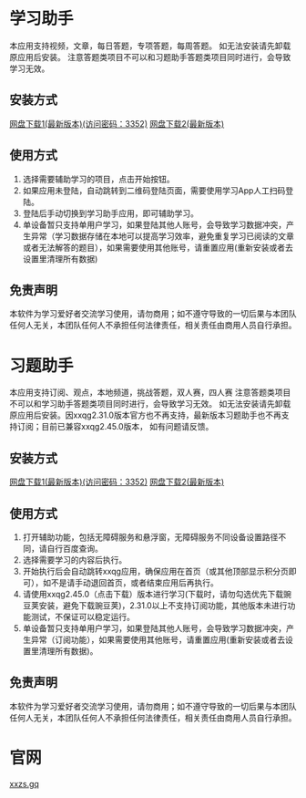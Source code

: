 # 学习助手
本应用支持视频，文章，每日答题，专项答题，每周答题。
如无法安装请先卸载原应用后安装。
注意答题类项目不可以和习题助手答题类项目同时进行，会导致学习无效。

## 安装方式
[网盘下载1(最新版本)(访问密码：3352)](https://url80.ctfile.com/f/38043580-857333877-e184d7?p=3352)
[网盘下载2(最新版本)](https://www.mediafire.com/file/souj8xygmpi4btn/xxzs_3.3.9_10390.apk/file)

## 使用方式
1. 选择需要辅助学习的项目，点击开始按钮。
2. 如果应用未登陆，自动跳转到二维码登陆页面，需要使用学习App人工扫码登陆。
3. 登陆后手动切换到学习助手应用，即可辅助学习。
4. 单设备暂只支持单用户学习，如果登陆其他人账号，会导致学习数据冲突，产生异常（学习数据存储在本地可以提高学习效率，避免重复学习已阅读的文章或者无法解答的题目），如果需要使用其他账号，请重置应用(重新安装或者去设置里清理所有数据)

## 免责声明
本软件为学习爱好者交流学习使用，请勿商用；如不遵守导致的一切后果与本团队任何人无关，本团队任何人不承担任何法律责任，相关责任由商用人员自行承担。

# 习题助手
本应用支持订阅、观点，本地频道，挑战答题，双人赛，四人赛
注意答题类项目不可以和学习助手答题类项目同时进行，会导致学习无效。
如无法安装请先卸载原应用后安装。因xxqg2.31.0版本官方也不再支持，最新版本习题助手也不再支持订阅；目前已兼容xxqg2.45.0版本， 如有问题请反馈。

## 安装方式
[网盘下载1(最新版本)(访问密码：3352)](https://url80.ctfile.com/f/38043580-857338296-59651f?p=3352)
[网盘下载2(最新版本)](https://www.mediafire.com/file/ce786jr6l8dpb6m/xtzs_1.2.0_10200.apk/file)

## 使用方式
1. 打开辅助功能，包括无障碍服务和悬浮窗，无障碍服务不同设备设置路径不同，请自行百度查询。
2. 选择需要学习的内容后执行。
3. 开始执行后会自动跳转xxqg应用，确保应用在首页（或其他顶部显示积分页即可），如不是请手动退回首页，或者结束应用后再执行。
4. 请使用xxqg2.45.0（点击下载）版本进行学习(下载时，请勿勾选优先下载豌豆荚安装，避免下载豌豆荚)，2.31.0以上不支持订阅功能，其他版本未进行功能测试，不保证可以稳定运行。
5. 单设备暂只支持单用户学习，如果登陆其他人账号，会导致学习数据冲突，产生异常（订阅功能），如果需要使用其他账号，请重置应用(重新安装或者去设置里清理所有数据)。

## 免责声明
本软件为学习爱好者交流学习使用，请勿商用；如不遵守导致的一切后果与本团队任何人无关，本团队任何人不承担任何法律责任，相关责任由商用人员自行承担。

# 官网
[xxzs.gq](http://xxzs.gq/)
